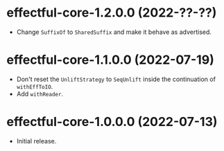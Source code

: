 # effectful-core-1.2.0.0 (2022-??-??)
* Change `SuffixOf` to `SharedSuffix` and make it behave as advertised.

# effectful-core-1.1.0.0 (2022-07-19)
* Don't reset the `UnliftStrategy` to `SeqUnlift` inside the continuation of
  `withEffToIO`.
* Add `withReader`.

# effectful-core-1.0.0.0 (2022-07-13)
* Initial release.
